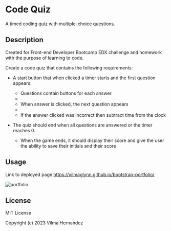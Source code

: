 # Code Quiz
A timed coding quiz with multiple-choice questions.

## Description

Created for Front-end Developer Bootcamp EDX challenge and homework with the purpose of learning to code.

Create a code quiz that contains the following requirements:

* A start button that when clicked a timer starts and the first question appears.
 
  * Questions contain buttons for each answer.
  * 
  * When answer is clicked, the next question appears
  * 
  * If the answer clicked was incorrect then subtract time from the clock

* The quiz should end when all questions are answered or the timer reaches 0.

  * When the game ends, it should display their score and give the user the ability to save their initials and their score

## Usage

Link to deployed page
https://vilmaglynn.github.io/bootstrap-portfolio/



![portfolio](./images/screenshot.png)

## License
MIT License

Copyright (c) 2023 Vilma Hernandez
